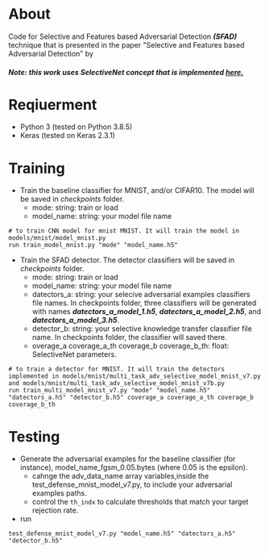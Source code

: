 # About
Code for Selective and Features based Adversarial Detection _**(SFAD)**_ technique that is presented in the paper "Selective and Features based Adversarial Detection" by 
##### Note: this work uses SelectiveNet concept that is implemented [here.](https://github.com/anonygit32/SelectiveNet)

# Reqiuerment
- Python 3 (tested on Python 3.8.5)
- Keras (tested on Keras 2.3.1)

# Training
- Train the baseline classifier for MNIST, and/or CIFAR10. The model will be saved in _checkpoints_ folder.
    * mode: string: train or load
    * model_name: string: your model file name
 ```
 # to train CNN model for mnist MNIST. It will train the model in models/mnist/model_mnist.py
 run train_model_mnist.py "mode" "model_name.h5" 
 ```
- Train the SFAD detector. The detector classifiers will be saved in _checkpoints_ folder.
    * mode: string: train or load
    * model_name: string: your model file name
    * datectors_a: string: your selecive adversarial examples classifiers file names. In checkpoints folder, three classifiers will be generated with names _**datectors_a_model_1.h5**_, _**datectors_a_model_2.h5**_, and _**datectors_a_model_3.h5**_.
    * detector_b: string: your selective knowledge transfer classifier file name. In checkpoints folder, the classifier will saved there.
    * overage_a coverage_a_th coverage_b coverage_b_th: float: SelectiveNet parameters.
 ```
 # to train a detector for MNIST. It will train the detectors implemented in models/mnist/multi_task_adv_selective_model_mnist_v7.py  and models/mnist/multi_task_adv_selective_model_mnist_v7b.py
 run train_multi_model_mnist_v7.py "mode" "model_name.h5" "datectors_a.h5" "detector_b.h5" coverage_a coverage_a_th coverage_b coverage_b_th
 ```
 # Testing
 - Generate the adversarial examples for the baseline classifier (for instance), model_name_fgsm_0.05.bytes (where 0.05 is the epsilon).
   * cahnge the adv_data_name array variables,inside the test_defense_mnist_model_v7.py, to include your adversarial examples paths.
   * control the ```th_indx``` to calculate thresholds that match your target rejection rate.
 - run 
 ```
 test_defense_mnist_model_v7.py "model_name.h5" "datectors_a.h5" "detector_b.h5"
 ```
